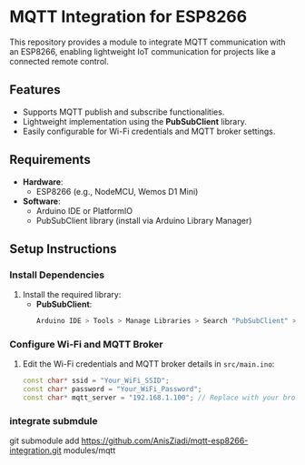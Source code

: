 # MQTT Integration for ESP8266

This repository provides a module to integrate MQTT communication with an ESP8266, enabling lightweight IoT communication for projects like a connected remote control.

## Features
- Supports MQTT publish and subscribe functionalities.
- Lightweight implementation using the **PubSubClient** library.
- Easily configurable for Wi-Fi credentials and MQTT broker settings.

## Requirements
- **Hardware**:
  - ESP8266 (e.g., NodeMCU, Wemos D1 Mini)
- **Software**:
  - Arduino IDE or PlatformIO
  - PubSubClient library (install via Arduino Library Manager)

## Setup Instructions

### Install Dependencies
1. Install the required library:
   - **PubSubClient**:
     ```bash
     Arduino IDE > Tools > Manage Libraries > Search "PubSubClient" > Install
     ```

### Configure Wi-Fi and MQTT Broker
1. Edit the Wi-Fi credentials and MQTT broker details in `src/main.ino`:
   ```cpp
   const char* ssid = "Your_WiFi_SSID";
   const char* password = "Your_WiFi_Password";
   const char* mqtt_server = "192.168.1.100"; // Replace with your broker's IP

### integrate submdule 
git submodule add https://github.com/AnisZiadi/mqtt-esp8266-integration.git modules/mqtt

